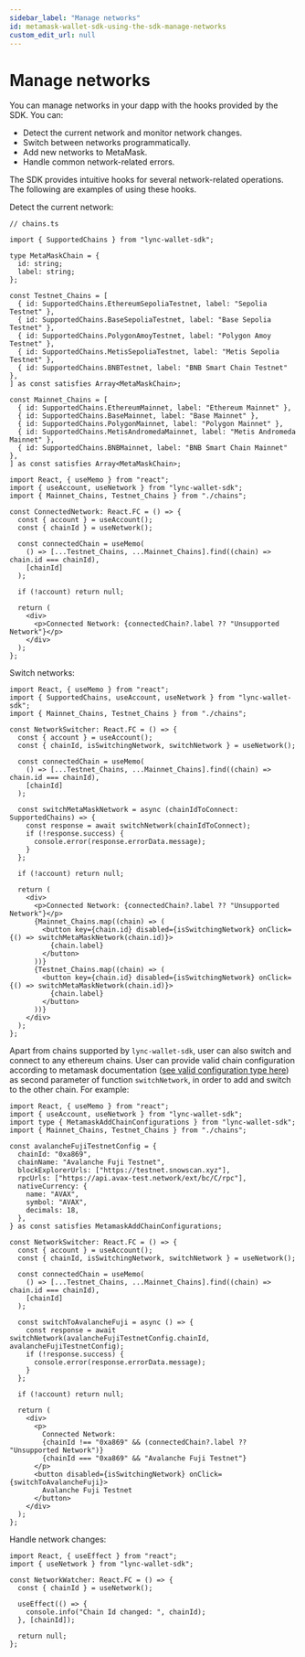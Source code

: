 ```yaml
---
sidebar_label: "Manage networks"
id: metamask-wallet-sdk-using-the-sdk-manage-networks
custom_edit_url: null
---
```


# Manage networks

You can manage networks in your dapp with the hooks provided by the SDK. You can:

- Detect the current network and monitor network changes.
- Switch between networks programmatically.
- Add new networks to MetaMask.
- Handle common network-related errors.

The SDK provides intuitive hooks for several network-related operations. The following are examples of using these hooks.

Detect the current network:

```tsx
// chains.ts

import { SupportedChains } from "lync-wallet-sdk";

type MetaMaskChain = {
  id: string;
  label: string;
};

const Testnet_Chains = [
  { id: SupportedChains.EthereumSepoliaTestnet, label: "Sepolia Testnet" },
  { id: SupportedChains.BaseSepoliaTestnet, label: "Base Sepolia Testnet" },
  { id: SupportedChains.PolygonAmoyTestnet, label: "Polygon Amoy Testnet" },
  { id: SupportedChains.MetisSepoliaTestnet, label: "Metis Sepolia Testnet" },
  { id: SupportedChains.BNBTestnet, label: "BNB Smart Chain Testnet" },
] as const satisfies Array<MetaMaskChain>;

const Mainnet_Chains = [
  { id: SupportedChains.EthereumMainnet, label: "Ethereum Mainnet" },
  { id: SupportedChains.BaseMainnet, label: "Base Mainnet" },
  { id: SupportedChains.PolygonMainnet, label: "Polygon Mainnet" },
  { id: SupportedChains.MetisAndromedaMainnet, label: "Metis Andromeda Mainnet" },
  { id: SupportedChains.BNBMainnet, label: "BNB Smart Chain Mainnet" },
] as const satisfies Array<MetaMaskChain>;
```

```tsx
import React, { useMemo } from "react";
import { useAccount, useNetwork } from "lync-wallet-sdk";
import { Mainnet_Chains, Testnet_Chains } from "./chains";

const ConnectedNetwork: React.FC = () => {
  const { account } = useAccount();
  const { chainId } = useNetwork();

  const connectedChain = useMemo(
    () => [...Testnet_Chains, ...Mainnet_Chains].find((chain) => chain.id === chainId),
    [chainId]
  );

  if (!account) return null;

  return (
    <div>
      <p>Connected Network: {connectedChain?.label ?? "Unsupported Network"}</p>
    </div>
  );
};
```

Switch networks:

```tsx
import React, { useMemo } from "react";
import { SupportedChains, useAccount, useNetwork } from "lync-wallet-sdk";
import { Mainnet_Chains, Testnet_Chains } from "./chains";

const NetworkSwitcher: React.FC = () => {
  const { account } = useAccount();
  const { chainId, isSwitchingNetwork, switchNetwork } = useNetwork();

  const connectedChain = useMemo(
    () => [...Testnet_Chains, ...Mainnet_Chains].find((chain) => chain.id === chainId),
    [chainId]
  );

  const switchMetaMaskNetwork = async (chainIdToConnect: SupportedChains) => {
    const response = await switchNetwork(chainIdToConnect);
    if (!response.success) {
      console.error(response.errorData.message);
    }
  };

  if (!account) return null;

  return (
    <div>
      <p>Connected Network: {connectedChain?.label ?? "Unsupported Network"}</p>
      {Mainnet_Chains.map((chain) => (
        <button key={chain.id} disabled={isSwitchingNetwork} onClick={() => switchMetaMaskNetwork(chain.id)}>
          {chain.label}
        </button>
      ))}
      {Testnet_Chains.map((chain) => (
        <button key={chain.id} disabled={isSwitchingNetwork} onClick={() => switchMetaMaskNetwork(chain.id)}>
          {chain.label}
        </button>
      ))}
    </div>
  );
};
```

Apart from chains supported by `lync-wallet-sdk`, user can also switch and connect to any ethereum chains. User can provide valid chain configuration according to metamask documentation ([see valid configuration type here](./types.md)) as second parameter of function `switchNetwork`, in order to add and switch to the other chain. For example:

```tsx
import React, { useMemo } from "react";
import { useAccount, useNetwork } from "lync-wallet-sdk";
import type { MetamaskAddChainConfigurations } from "lync-wallet-sdk";
import { Mainnet_Chains, Testnet_Chains } from "./chains";

const avalancheFujiTestnetConfig = {
  chainId: "0xa869",
  chainName: "Avalanche Fuji Testnet",
  blockExplorerUrls: ["https://testnet.snowscan.xyz"],
  rpcUrls: ["https://api.avax-test.network/ext/bc/C/rpc"],
  nativeCurrency: {
    name: "AVAX",
    symbol: "AVAX",
    decimals: 18,
  },
} as const satisfies MetamaskAddChainConfigurations;

const NetworkSwitcher: React.FC = () => {
  const { account } = useAccount();
  const { chainId, isSwitchingNetwork, switchNetwork } = useNetwork();

  const connectedChain = useMemo(
    () => [...Testnet_Chains, ...Mainnet_Chains].find((chain) => chain.id === chainId),
    [chainId]
  );

  const switchToAvalancheFuji = async () => {
    const response = await switchNetwork(avalancheFujiTestnetConfig.chainId, avalancheFujiTestnetConfig);
    if (!response.success) {
      console.error(response.errorData.message);
    }
  };

  if (!account) return null;

  return (
    <div>
      <p>
        Connected Network:
        {chainId !== "0xa869" && (connectedChain?.label ?? "Unsupported Network")}
        {chainId === "0xa869" && "Avalanche Fuji Testnet"}
      </p>
      <button disabled={isSwitchingNetwork} onClick={switchToAvalancheFuji}>
        Avalanche Fuji Testnet
      </button>
    </div>
  );
};
```

Handle network changes:

```tsx
import React, { useEffect } from "react";
import { useNetwork } from "lync-wallet-sdk";

const NetworkWatcher: React.FC = () => {
  const { chainId } = useNetwork();

  useEffect(() => {
    console.info("Chain Id changed: ", chainId);
  }, [chainId]);

  return null;
};
```
